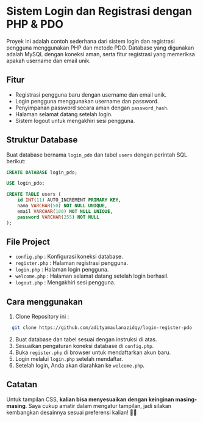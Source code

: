 # Sistem Login dan Registrasi dengan PHP & PDO

Proyek ini adalah contoh sederhana dari sistem login dan registrasi pengguna menggunakan PHP dan metode PDO. Database yang digunakan adalah MySQL dengan koneksi aman, serta fitur registrasi yang memeriksa apakah username dan email unik.

## Fitur

- Registrasi pengguna baru dengan username dan email unik.
- Login pengguna menggunakan username dan password.
- Penyimpanan password secara aman dengan `password_hash`.
- Halaman selamat datang setelah login.
- Sistem logout untuk mengakhiri sesi pengguna.

## Struktur Database

Buat database bernama `login_pdo` dan tabel `users` dengan perintah SQL berikut:

```sql
CREATE DATABASE login_pdo;

USE login_pdo;

CREATE TABLE users (
    id INT(11) AUTO_INCREMENT PRIMARY KEY,
    nama VARCHAR(50) NOT NULL UNIQUE,
    email VARCHAR(100) NOT NULL UNIQUE,
    password VARCHAR(255) NOT NULL
);
```

## File Project

- `config.php` : Konfigurasi koneksi database.
- `register.php` : Halaman registrasi pengguna.
- `login.php` : Halaman login pengguna.
- `welcome.php` : Halaman selamat datang setelah login berhasil.
- `logout.php` : Mengakhiri sesi pengguna.

## Cara menggunakan

1. Clone Repository ini :

```bash
  git clone https://github.com/adityamaulanazidqy/login-register-pdo
```

2. Buat database dan tabel sesuai dengan instruksi di atas.
3. Sesuaikan pengaturan koneksi database di `config.php`.
4. Buka `register.php` di browser untuk mendaftarkan akun baru.
5. Login melalui `login.php` setelah mendaftar.
6. Setelah login, Anda akan diarahkan ke `welcome.php`.

## Catatan

Untuk tampilan CSS, **kalian bisa menyesuaikan dengan keinginan masing-masing**. Saya cukup amatir dalam mengatur tampilan, jadi silakan kembangkan desainnya sesuai preferensi kalian! 🤧🔥

